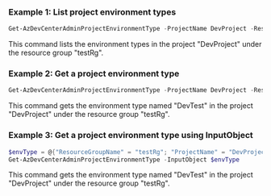 ### Example 1: List project environment types
```powershell
Get-AzDevCenterAdminProjectEnvironmentType -ProjectName DevProject -ResourceGroupName testRg
```
This command lists the environment types in the project "DevProject" under the resource group "testRg".

### Example 2: Get a project environment type
```powershell
Get-AzDevCenterAdminProjectEnvironmentType -ProjectName DevProject -ResourceGroupName testRg -EnvironmentTypeName DevTest
```
This command gets the environment type named "DevTest" in the project "DevProject" under the resource group "testRg". 

### Example 3: Get a project environment type using InputObject
```powershell
$envType = @{"ResourceGroupName" = "testRg"; "ProjectName" = "DevProject"; "EnvironmentTypeName" = "DevTest"; "SubscriptionId" = "0ac520ee-14c0-480f-b6c9-0a90c58ffff"}
Get-AzDevCenterAdminProjectEnvironmentType -InputObject $envType
```
This command gets the environment type named "DevTest" in the project "DevProject" under the resource group "testRg". 

